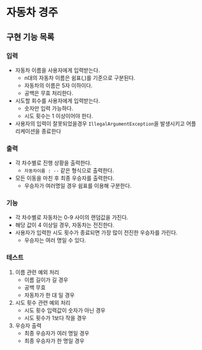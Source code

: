 # 자동차 경주

## 구현 기능 목록

### 입력
* 자동차 이름을 사용자에게 입력받는다.
  * n대의 자동차 이름은 쉼표(,)를 기준으로 구분된다.
  * 자동차의 이름은 5자 이하이다.
  * 공백은 무효 처리한다.
* 시도할 회수를 사용자에게 입력받는다.
  * 숫자만 입력 가능하다.
  * 시도 횟수는 1 이상이어야 한다.
* 사용자의 입력이 잘못되었을경우 `IllegalArgumentException`을 발생시키고 어플리케이션을 종료한다

### 출력
* 각 차수별로 진행 상황을 출력한다.
  * `자동차이름 : --`  같은 형식으로 출력한다.
* 모든 이동을 마친 후 최종 우승자를 출력한다.
  * 우승자가 여러명일 경우 쉼표를 이용해 구분한다.

 ### 기능 
 * 각 차수별로 자동차는 0-9 사이의 랜덤값을 가진다.
  * 해당 값이 4 이상일 경우, 자동차는 전진한다.
* 사용자가 입력한 시도 횟수가 종료되면 가장 많이 전진한 우승자를 가린다.
  * 우승자는 여러 명일 수 있다.

### 테스트
1. 이름 관련 예외 처리
   * 이름 길이가 길 경우
   * 공백 무효
   * 자동차가 한 대 일 경우
2. 시도 횟수 관련 예외 처리
   * 시도 횟수 입력값이 숫자가 아닌 경우
   * 시도 횟수가 1보다 작을 경우
3. 우승자 출력
   * 최종 우승자가 여러 명일 경우
   * 최종 우승자가 한 명일 경우
